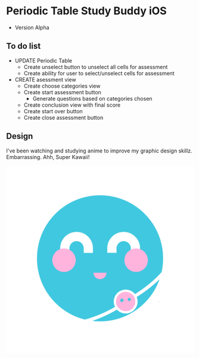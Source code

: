 # Periodic Table Study Buddy iOS

- Version Alpha

## To do list

- UPDATE Periodic Table
	- Create unselect button to unselect all cells for assessment
	- Create ability for user to select/unselect cells for assessment
- CREATE asessment view
	- Create choose categories view
	- Create start assessment button
		- Generate questions based on categories chosen
	- Create conclusion view with final score
	- Create start over button
	- Create close assessment button

## Design

I've been watching and studying anime to improve my graphic design skillz. Embarrassing. Ahh, Super Kawaii!

![Cute Atom](/PeriodicTableStudyBuddy/Assets.xcassets/hydrogen.imageset/hydrogen.png)
